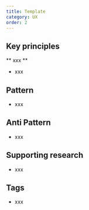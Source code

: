 ```yaml
---
title: Template
category: UX
order: 2
---
```


## Key principles ##
**  xxx  **
- xxx

## Pattern
- xxx

## Anti Pattern
- xxx

## Supporting research
- xxx

## Tags
- xxx
